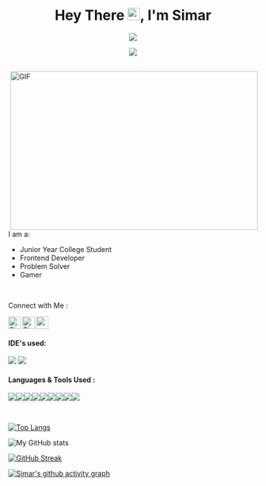 <div align="center">
   <h1>Hey There <img src="https://media.giphy.com/media/hvRJCLFzcasrR4ia7z/giphy.gif" width="25px">, I'm Simar</h1>

  <img src="https://pronoun.cyou/x/y?subject=He&object=Him/His&height=20">
  
  ![](https://visitor-badge.glitch.me/badge?page_id=singhsv13.singhsv13)
  <br>
  </div>
  <br>
  
  <img align="right" alt="GIF" src="https://github.com/abhisheknaiidu/abhisheknaiidu/blob/master/code.gif?raw=true" width="500" height="320" />

  <br>
  <br>
  
  I am a:
  <br>
- Junior Year College Student
- Frontend Developer
- Problem Solver
- Gamer
 
<br>

Connect with Me : 
<br>

<a href="https://www.linkedin.com/in/simarpritsinghvirdi/">
  <img align="left" alt="Simarprit's LinkedIN" width="25px" src="https://raw.githubusercontent.com/peterthehan/peterthehan/master/assets/linkedin.svg" />
</a>
<a href="https://twitter.com/SVfied">
  <img align="left" alt="Simarprit Virdi | Twitter" width="25px" src="https://raw.githubusercontent.com/peterthehan/peterthehan/master/assets/twitter.svg" />
</a>
<a href="https://www.instagram.com/simarpritvirdi/">
    <img width="25px" src="https://www.vectorlogo.zone/logos/instagram/instagram-icon.svg" />
  </a>
<br>

#### IDE's used:

<img src="https://img.icons8.com/color/48/000000/visual-studio-code-2019.png"/> <img src="https://img.icons8.com/color/48/000000/pycharm.png"/>

#### Languages & Tools Used :

<img src="https://img.icons8.com/fluency/48/000000/c.png"/><img src="https://img.icons8.com/color/48/000000/c-plus-plus-logo.png"/><img src="https://img.icons8.com/color/48/000000/python--v1.png"/><img src="https://img.icons8.com/color/48/000000/javascript--v1.png"/><img src="https://img.icons8.com/color/48/000000/html-5--v1.png"/><img src="https://img.icons8.com/color/48/000000/css3.png"/><img src="https://img.icons8.com/color/48/000000/react-native.png"/><img src="https://img.icons8.com/color/48/000000/git.png"/><img src="https://img.icons8.com/color/48/000000/bootstrap.png"/>
<br>

<br>

<!--  TOP LANGUAGES STATISTICS -->
 [![Top Langs](https://github-readme-stats.vercel.app/api/top-langs/?username=singhsv13&theme=dark&layout=compact&align=right&width=40%)](https://github.com/anuraghazra/github-readme-stats)
 
  
![My GitHub stats](https://github-readme-stats.vercel.app/api?username=singhsv13&show_icons=true&theme=radical)


[![GitHub Streak](https://github-readme-streak-stats.herokuapp.com/?user=singhsv13&theme=dark)](https://git.io/streak-stats)

<!-- ACTIVITY GRAPH TRACKER -->
[![Simar's github activity graph](https://activity-graph.herokuapp.com/graph?username=singhsv13&theme=react-dark)](https://github.com/singhsv13/github-readme-activity-graph)


<!---
singhsv13/singhsv13 is a ✨ special ✨ repository because its `README.md` (this file) appears on your GitHub profile.
You can click the Preview link to take a look at your changes.
--->
